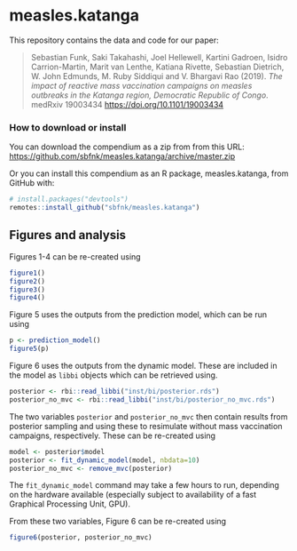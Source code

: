 
<!-- README.md is generated from README.Rmd. Please edit that file -->

# measles.katanga

This repository contains the data and code for our paper:

> Sebastian Funk, Saki Takahashi, Joel Hellewell, Kartini Gadroen,
> Isidro Carrion-Martin, Marit van Lenthe, Katiana Rivette, Sebastian
> Dietrich, W. John Edmunds, M. Ruby Siddiqui and V. Bhargavi Rao
> (2019). *The impact of reactive mass vaccination campaigns on measles
> outbreaks in the Katanga region, Democratic Republic of Congo*.
> medRxiv 19003434 <https://doi.org/10.1101/19003434>

### How to download or install

You can download the compendium as a zip from from this URL:
<https://github.com/sbfnk/measles.katanga/archive/master.zip>

Or you can install this compendium as an R package, measles.katanga,
from GitHub with:

``` r
# install.packages("devtools")
remotes::install_github("sbfnk/measles.katanga")
```

## Figures and analysis

Figures 1-4 can be re-created using

``` r
figure1()
figure2()
figure3()
figure4()
```

Figure 5 uses the outputs from the prediction model, which can be run
using

``` r
p <- prediction_model()
figure5(p)
```

Figure 6 uses the outputs from the dynamic model. These are included in
the model as `libbi` objects which can be retrieved using.

``` r
posterior <- rbi::read_libbi("inst/bi/posterior.rds")
posterior_no_mvc <- rbi::read_libbi("inst/bi/posterior_no_mvc.rds")
```

The two variables `posterior` and `posterior_no_mvc` then contain
results from posterior sampling and using these to resimulate without
mass vaccination campaigns, respectively. These can be re-created using

``` r
model <- posterior$model
posterior <- fit_dynamic_model(model, nbdata=10)
posterior_no_mvc <- remove_mvc(posterior)
```

The `fit_dynamic_model` command may take a few hours to run, depending
on the hardware available (especially subject to availability of a fast
Graphical Processing Unit, GPU).

From these two variables, Figure 6 can be re-created using

``` r
figure6(posterior, posterior_no_mvc)
```
